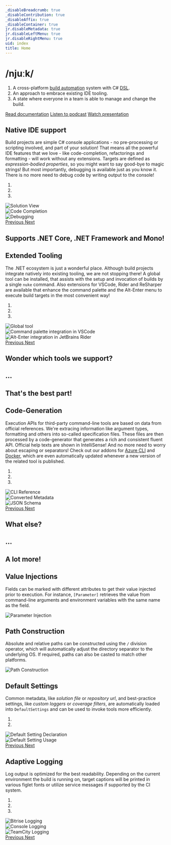 ```yaml
---
_disableBreadcrumb: true
_disableContribution: true
_disableAffix: true
_disableContainer: true
jr.disableMetadata: true
jr.disableLeftMenu: true
jr.disableRightMenu: true
uid: index
title: Home
---
```


<!-- MAIN JUMBOTRON -->
<div id="header" class="jumbotron feature">
  <div class="container">
    <div class="row">
        <h1>/njuːk/</h1>
<!--
<style type="text/css">

<![CDATA[

  text {
    filter: url(#filter);
    fill: white;
      font-family: 'Share Tech Mono', sans-serif;
      font-size: 100px;
    -webkit-font-smoothing: antialiased;
    -moz-osx-font-smoothing: grayscale;
        }
]]>
</style>
  <defs>

    <filter id="filter">
        <feFlood flood-color="red" result="flood1" />
        <feFlood flood-color="limegreen" result="flood2" />
      <feOffset in="SourceGraphic" dx="3" dy="0" result="off1a"/>
      <feOffset in="SourceGraphic" dx="2" dy="0" result="off1b"/>
      <feOffset in="SourceGraphic" dx="-3" dy="0" result="off2a"/>
      <feOffset in="SourceGraphic" dx="-2" dy="0" result="off2b"/>
        <feComposite in="flood1" in2="off1a" operator="in"  result="comp1" />
        <feComposite in="flood2" in2="off2a" operator="in" result="comp2" />

        <feMerge x="0" width="100%" result="merge1">
        <feMergeNode in = "black" />
        <feMergeNode in = "comp1" />
        <feMergeNode in = "off1b" />

        <animate 
          attributeName="y" 
            id = "y"
            dur ="4s"
            
            values = '104px; 104px; 30px; 105px; 30px; 2px; 2px; 50px; 40px; 105px; 105px; 20px; 6ßpx; 40px; 104px; 40px; 70px; 10px; 30px; 104px; 102px'

            keyTimes = '0; 0.362; 0.368; 0.421; 0.440; 0.477; 0.518; 0.564; 0.593; 0.613; 0.644; 0.693; 0.721; 0.736; 0.772; 0.818; 0.844; 0.894; 0.925; 0.939; 1'

            repeatCount = "indefinite" />
 
        <animate attributeName="height" 
            id = "h" 
            dur ="4s"
            
            values = '10px; 0px; 10px; 30px; 50px; 0px; 10px; 0px; 0px; 0px; 10px; 50px; 40px; 0px; 0px; 0px; 40px; 30px; 10px; 0px; 50px'

            keyTimes = '0; 0.362; 0.368; 0.421; 0.440; 0.477; 0.518; 0.564; 0.593; 0.613; 0.644; 0.693; 0.721; 0.736; 0.772; 0.818; 0.844; 0.894; 0.925; 0.939; 1'

            repeatCount = "indefinite" />
        </feMerge>
      

      <feMerge x="0" width="100%" y="60px" height="65px" result="merge2">
        <feMergeNode in = "black" />
        <feMergeNode in = "comp2" />
        <feMergeNode in = "off2b" />

        <animate attributeName="y" 
            id = "y"
            dur ="4s"
            values = '103px; 104px; 69px; 53px; 42px; 104px; 78px; 89px; 96px; 100px; 67px; 50px; 96px; 66px; 88px; 42px; 13px; 100px; 100px; 104px;' 

            keyTimes = '0; 0.055; 0.100; 0.125; 0.159; 0.182; 0.202; 0.236; 0.268; 0.326; 0.357; 0.400; 0.408; 0.461; 0.493; 0.513; 0.548; 0.577; 0.613; 1'

            repeatCount = "indefinite" />
 
        <animate attributeName="height" 
            id = "h"
            dur = "4s"
          
          values = '0px; 0px; 0px; 16px; 16px; 12px; 12px; 0px; 0px; 5px; 10px; 22px; 33px; 11px; 0px; 0px; 10px'

            keyTimes = '0; 0.055; 0.100; 0.125; 0.159; 0.182; 0.202; 0.236; 0.268; 0.326; 0.357; 0.400; 0.408; 0.461; 0.493; 0.513;  1'
             
            repeatCount = "indefinite" />
        </feMerge>
      
      <feMerge>
        <feMergeNode in="SourceGraphic" />  

        <feMergeNode in="merge1" /> 
      <feMergeNode in="merge2" />

        </feMerge>
      </filter>

  </defs>

<g>
  <text x="0" y="80">/njuːk/</text>
</g>
</svg>
-->
        <ol class="definition">
          <li>A cross-platform <a href="https://martinfowler.com/articles/continuousIntegration.html#AutomateTheBuild">build automation</a> system with C# <a href="https://martinfowler.com/bliki/DomainSpecificLanguage.html">DSL</a>.</li>
          <li>An approach to embrace existing IDE tooling.</li>
          <li>A state where everyone in a team is able to manage and change the build.</li>
        </ol>
        <p>
        <a class="btn btn-default btn-md" href="/docs/getting-started/philosophy.html" role="button">Read documentation</a>
        <a class="btn btn-default btn-md" href="https://dotnetrocks.com/?show=1598" role="button">Listen to podcast</a>
        <a class="btn btn-default btn-md" href="https://www.youtube.com/watch?v=7gEqxzD6hbs" role="button">Watch presentation</a>
      </div>
  </div>
</div>


<!-- FULL IDE SUPPORT -->
<div class="container feature">
  <div class="row">
    <div class="col-md-5">
      <h2><span class="icon icon-keyboard"></span> Native IDE support</h2>
      <p>Build projects are simple C# console applications - no pre-processing or scripting involved, and <a id="solution-view">part of your solution</a>! That means all the powerful IDE features that we love - like <a id="code-completion">code-completion</a>, refactorings and formatting - will work without any extensions. Targets are defined as <em>expression-bodied properties</em>, so you might want to say good-bye to magic strings! But most importantly, <a id="debugging">debugging</a> is available just as you know it. There is no more need to debug code by writing output to the console!</p>
    </div>
    <div class="col-md-7">
      <div id="ide-support-carousel" class="carousel slide" data-ride="carousel1">
        <ol class="carousel-indicators">
          <li data-target="#ide-support-carousel" data-slide-to="0" class="active"></li>
          <li data-target="#ide-support-carousel" data-slide-to="1"></li>
          <li data-target="#ide-support-carousel" data-slide-to="2"></li>
        </ol>
        <div class="carousel-inner" role="listbox">
          <div class="item"><img src="images/rider-solution-view.png" data-color="lightblue" alt="Solution View"></div>
          <div class="item"><img src="images/vscode-code-completion.png" data-color="firebrick" alt="Code Completion"></div>
          <div class="item"><img src="images/vscode-debugging.png" data-color="firebrick" alt="Debugging"></div>
        </div>
        <a class="left carousel-control" href="#ide-support-carousel" role="button" data-slide="prev">
          <span class="glyphicon glyphicon-chevron-left" aria-hidden="true"></span>
          <span class="sr-only">Previous</span>
        </a>
        <a class="right carousel-control" href="#ide-support-carousel" role="button" data-slide="next">
          <span class="glyphicon glyphicon-chevron-right" aria-hidden="true"></span>
          <span class="sr-only">Next</span>
        </a>
      </div>
    </div>
  </div>
</div>



<!-- BOOTSTRAPPING JUMBOTRON -->
<div class="jumbotron small-jumbotron feature">
  <div class="container">
    <div class="row">
      <h2>Supports .NET Core, .NET Framework and Mono!</h2>
      <span class="icon icon-windows8"></span>
      <span class="icon icon-tux"></span>
      <span class="icon icon-appleinc"></span>
    </div>
  </div>
</div>



<!-- EXTENDED TOOLING -->
<div class="container feature">
  <div class="row">
    <div class="col-md-5 col-md-push-7">
      <h2><span class="icon icon-fire"></span> Extended Tooling</h2>
      <p>The .NET ecosystem is just a wonderful place. Although build projects integrate natively into existing tooling, we are not stopping there! A <a id="global-tool">global tool</a> can be installed, that assists with the setup and invocation of builds by a single <code>nuke</code> command. Also extensions for VSCode, Rider and ReSharper are available that enhance the <a id="command-palette">command palette</a> and the <a id="alt-enter">Alt-Enter menu</a> to execute build targets in the most convenient way!</p>
    </div>
    <div class="col-md-7 col-lg-pull-5">
      <div id="global-extension-carousel" class="carousel slide" data-ride="carousel5">
        <ol class="carousel-indicators">
          <li data-target="#global-extension-carousel" data-slide-to="0" class="active"></li>
          <li data-target="#global-extension-carousel" data-slide-to="1"></li>
          <li data-target="#global-extension-carousel" data-slide-to="2"></li>
        </ol>
        <div class="carousel-inner" role="listbox">
          <div class="item"><img src="images/global-tool.png" data-color="lightblue" alt="Global tool"></div>
          <div class="item"><img src="images/vscode-command-palette.png" data-color="firebrick" alt="Command palette integration in VSCode"></div>
          <div class="item"><img src="images/rider-alter-enter.png" data-color="firebrick" alt="Alt-Enter integration in JetBrains Rider"></div>
        </div>
        <a class="left carousel-control" href="#global-extension-carousel" role="button" data-slide="prev">
          <span class="glyphicon glyphicon-chevron-left" aria-hidden="true"></span>
          <span class="sr-only">Previous</span>
        </a>
        <a class="right carousel-control" href="#global-extension-carousel" role="button" data-slide="next">
          <span class="glyphicon glyphicon-chevron-right" aria-hidden="true"></span>
          <span class="sr-only">Next</span>
        </a>
      </div>
    </div>
  </div>
</div>




<!-- WHAT ELSE JUMBOTRON -->
<div class="jumbotron small-jumbotron feature">
  <div class="container">
    <div class="row">
      <h2>Wonder which tools we support?</h2>
      <h2>...</h2>
      <h2>That's the best part!</h2>
    </div>
  </div>
</div>


<!-- CODE-GENERATION -->
<div class="container feature">
  <div class="row">
    <div class="col-md-5">
      <h2><span class="icon icon-magic-wand"></span> Code-Generation</h2>
      <p>Execution APIs for third-party command-line tools are based on data from <a id="references">official references</a>. We're extracing information like argument types, formatting and others into so-called <a id="metadata">specification files</a>. These files are then processed by a code-generator that generates a rich and consistent fluent API. Official help texts are shown in IntelliSense! And no more need to worry about escaping or separators! Check out our addons for <a href="https://github.com/nuke-build/azure/tree/master/src/Nuke.Azure/Generated">Azure CLI</a> and <a href="https://github.com/nuke-build/docker/blob/master/src/Nuke.Docker/Generated/Docker.Generated.cs">Docker</a>, which are even automatically updated whenever a new version of the related tool is published.</p>
    </div>
    <div class="col-md-7">
      <div id="code-generation-carousel" class="carousel slide" data-ride="carousel4">
        <ol class="carousel-indicators">
          <li data-target="#code-generation-carousel" data-slide-to="0" class="active"></li>
          <li data-target="#code-generation-carousel" data-slide-to="1"></li>
          <li data-target="#code-generation-carousel" data-slide-to="2"></li>
        </ol>
        <div class="carousel-inner" role="listbox">
          <div class="item"><img src="images/references.png" data-color="lightblue" alt="CLI Reference"></div>
          <div class="item"><img src="images/metadata.png" data-color="firebrick" alt="Converted Metadata"></div>
          <div class="item"><img src="images/schema.png" data-color="firebrick" alt="JSON Schema"></div>
        </div>
        <a class="left carousel-control" href="#code-generation-carousel" role="button" data-slide="prev">
          <span class="glyphicon glyphicon-chevron-left" aria-hidden="true"></span>
          <span class="sr-only">Previous</span>
        </a>
        <a class="right carousel-control" href="#code-generation-carousel" role="button" data-slide="next">
          <span class="glyphicon glyphicon-chevron-right" aria-hidden="true"></span>
          <span class="sr-only">Next</span>
        </a>
      </div>
    </div>
  </div>
</div>



<!-- WHAT ELSE JUMBOTRON -->
<div class="jumbotron small-jumbotron feature">
  <div class="container">
    <div class="row">
      <h2>What else?</h2>
      <h2>...</h2>
      <h2>A lot more!</h2>
    </div>
  </div>
</div>



<!-- FEATURE LIST -->
<div id="feature-list" class="container feature">
  <div class="row">
    <div class="col-md-6 list-left">
      <h2><span class="icon icon-syringe2"></span> Value Injections</h2>
      <p>Fields can be marked with different attributes to get their value injected prior to execution. For instance, <code>[Parameter]</code> retrieves the value from command-line arguments and environment variables with the same name as the field.</p>
      <img src="images/parameter-injection.png" alt="Parameter Injection">
    </div>
    <div class="col-md-6 list-right">
      <h2><span class="icon icon-price-tag2"></span> Path Construction</h2>
      <p>Absolute and relative paths can be constructed using the <code>/</code> division operator, which will automatically adjust the directory separator to the underlying OS. If required, paths can also be casted to match other platforms.</p>
      <div class="feature-list-img"><img src="images/path-construction.png" alt="Path Construction"></div>
    </div>
  </div>
  <div class="row">
    <div class="col-md-6 list-left">
      <h2><span class="icon icon-equalizer"></span> Default Settings</h2>
      <p>Common metadata, like <em>solution file</em> or <em>repository url</em>, and best-practice settings, like <em>custom loggers</em> or <em>coverage filters</em>, are automatically loaded into <code>DefaultSettings</code> and can be used to invoke tools more efficiently.</p>
      <div id="default-settings-carousel" class="carousel slide" data-ride="carousel2">
        <ol class="carousel-indicators">
          <li data-target="#default-settings-carousel" data-slide-to="0" class="active"></li>
          <li data-target="#default-settings-carousel" data-slide-to="1"></li>
        </ol>
        <div class="carousel-inner" role="listbox">
          <div class="item"><img src="images/default-settings01.png" data-color="lightblue" alt="Default Setting Declaration"></div>
          <div class="item"><img src="images/default-settings02.png" data-color="firebrick" alt="Default Setting Usage"></div>
        </div>
        <a class="left carousel-control" href="#default-settings-carousel" role="button" data-slide="prev">
          <span class="glyphicon glyphicon-chevron-left" aria-hidden="true"></span>
          <span class="sr-only">Previous</span>
        </a>
        <a class="right carousel-control" href="#default-settings-carousel" role="button" data-slide="next">
          <span class="glyphicon glyphicon-chevron-right" aria-hidden="true"></span>
          <span class="sr-only">Next</span>
        </a>
      </div>
    </div>
    <div class="col-md-6 list-right">
      <h2><span class="icon icon-notebook"></span> Adaptive Logging</h2>
      <p>Log output is optimized for the best readability. Depending on the current environment the build is running on, target captions will be printed in various figlet fonts or utilize service messages if supported by the CI system.</p>
      <div id="adaptive-logging-carousel" class="carousel slide" data-ride="carousel3">
        <ol class="carousel-indicators">
          <li data-target="#adaptive-logging-carousel" data-slide-to="0" class="active"></li>
          <li data-target="#adaptive-logging-carousel" data-slide-to="1"></li>
          <li data-target="#adaptive-logging-carousel" data-slide-to="2"></li>
        </ol>
        <div class="carousel-inner" role="listbox">
          <div class="item"><img src="images/logging01.png" data-color="lightblue" alt="Bitrise Logging"></div>
          <div class="item"><img src="images/logging02.png" data-color="lightblue" alt="Console Logging"></div>
          <div class="item"><img src="images/logging03.png" data-color="lightblue" alt="TeamCity Logging"></div>
        </div>
        <a class="left carousel-control" href="#adaptive-logging-carousel" role="button" data-slide="prev">
          <span class="glyphicon glyphicon-chevron-left" aria-hidden="true"></span>
          <span class="sr-only">Previous</span>
        </a>
        <a class="right carousel-control" href="#adaptive-logging-carousel" role="button" data-slide="next">
          <span class="glyphicon glyphicon-chevron-right" aria-hidden="true"></span>
          <span class="sr-only">Next</span>
        </a>
      </div>
    </div>
  </div>
</div>


